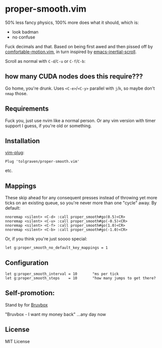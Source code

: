 # proper-smooth.vim

50% less fancy physics, 100% more does what it should, which is:
* look badman
* no confuse

Fuck decimals and that.
Based on being first awed and then pissed off by [comfortable-motion.vim](https://github.com/yuttie/comfortable-motion.vim), in turn inspired by [emacs-inertial-scroll](https://github.com/kiwanami/emacs-inertial-scroll).

Scroll as normal with `C-d`/`C-u` or `C-f`/`C-b`:
<!-- ![Scroll with `C-d`/`C-u`]() -->

## how many CUDA nodes does this require???
Go home, you're drunk. Uses `<C-e>`/`<C-y>` parallel with `j`/`k`, so maybe don't `nmap` those.

## Requirements
Fuck you, just use nvim like a normal person. Or any vim version with timer support I guess, if you're old or something.

## Installation
[vim-plug](https://github.com/junegunn/vim-plug):
```vim
Plug 'tolgraven/proper-smooth.vim'
```
etc.

## Mappings
These skip ahead for any consequent presses instead of throwing yet more ticks on an existing queue, so you're never more than one "cycle" away.
By default:
```vim
nnoremap <silent> <C-d> :call proper_smooth#go(0.5)<CR>
nnoremap <silent> <C-u> :call proper_smooth#go(-0.5)<CR>
nnoremap <silent> <C-f> :call proper_smooth#go(1.0)<CR>
nnoremap <silent> <C-b> :call proper_smooth#go(-1.0)<CR>
```
Or, if you think you're just soooo special:
```vim
let g:proper_smooth_no_default_key_mappings = 1
```

## Configuration
```vim
let g:proper_smooth_interval = 10 		"ms per tick
let g:proper_smooth_steps 	 = 10 		"how many jumps to get there?
```

## Self-promotion:
Stand by for [Bruvbox](https://github.com/tolgraven/bruvbox)
<!-- "Bruvbox - there's nothing Gruvy about it" -->
"Bruvbox - I want my money back"
<angry image goes here>
...any day now

## License
MIT License
